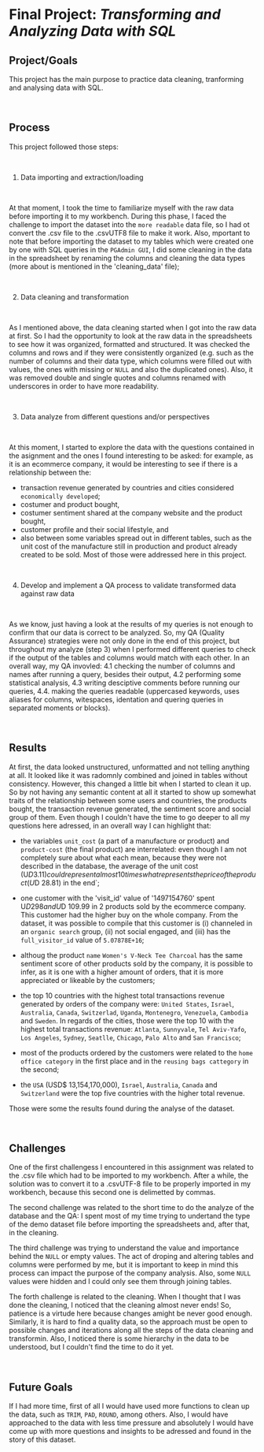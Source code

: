 # Final Project: *Transforming and Analyzing Data with SQL*

## Project/Goals
This project has the main purpose to practice data cleaning, tranforming and analysing data with SQL. 

<br/>

## Process
This project followed those steps:

<br/>

1. Data importing and extraction/loading
<br/>

At that moment, I took the time to familiarize myself with the raw data before importing it to my workbench. During this phase, I faced the challenge to import the dataset into the `more readable` data file, so I had ot convert the .csv file to the .csvUTF8 file to make it work. Also, mportant to note that before importing the dataset to my tables which were created one by one with SQL queries in the `PGAdmin GUI`, I did some cleaning in the data in the spreadsheet by renaming the columns and cleaning the data types (more about is mentioned in the 'cleaning_data' file);

<br/>

2. Data cleaning and transformation
<br/>

As I mentioned above, the data cleaning started when I got into the raw data at first. So I had the opportunity to look at the raw data in the spreadsheets to see how it was organized, formatted and structured. It was checked the columns and rows and if they were consistently organized (e.g. such as the number of columns and their data type, which columns were filled out with values, the ones with missing or `NULL` and also the duplicated ones). Also, it was removed double and single quotes and columns renamed with underscores in order to have more readability. 

<br/>

3. Data analyze from different questions and/or perspectives
<br/>

At this moment, I started to explore the data with the questions contained in the asignment and the ones I found interesting to be asked: for example, as it is an ecommerce company, it would be interesting to see if there is a relationship between the:

- transaction revenue generated by countries and cities considered `economically developed`;
- costumer and product bought, 
- costumer sentiment shared at the company website and the product bought, 
- customer profile and their social lifestyle, and 
- also between some variables spread out in different tables, such as the unit cost of the manufacture still in production and product already created to be sold. Most of those were addressed here in this project. 

<br/>

4. Develop and implement a QA process to validate transformed data against raw data
<br/>

As we know, just having a look at the results of my queries is not enough to confirm that our data is correct to be analyzed. So, my QA (Quality Assurance) strategies were not only done in the end of this project, but throughout my analyze (step 3) when I performed different queries to check if the output of the tables and columns would match with each other. In an overall way, my QA invovled:
4.1 checking the number of columns and names after running a query, besides their output,
4.2 performing some statistical analysis,
4.3 writing desciptive comments before running our queries,
4.4. making the queries readable (uppercased keywords, uses aliases for columns, witespaces, identation and quering queries in separated moments or blocks). 

<br/>

## Results
At first, the data looked unstructured, unformatted and not telling anything at all. It looked like it was radomnly combined and joined in tables without consistency. However, this changed a little bit when I started to clean it up. So by not having any semantic content at all it started to show up somewhat traits of the relationship between some users and countries, the products bought, the transaction revenue generated, the sentiment score and social group of them. Even though I couldn't have the time to go deeper to all my questions here adressed, in an overall way I can highlight that:

- the variables `unit_cost` (a part of a manufacture or product) and `product-cost` (the final product) are interrelated: even though I am not completely sure about what each mean, because they were not described in the database, the average of the unit cost (U$D 3.11) could represent almost 10 times what represents the price of the product (U$D 28.81) in the end`;

- one customer with the 'visit_id' value of '1497154760' spent U$D 298 and U$D 109.99 in 2 products sold by the ecommerce company. This customer had the higher buy on the whole company. From the dataset, it was possible to compile that this customer is (i) channeled in an `organic search` group, (ii) not social engaged, and (iii) has the `full_visitor_id` value of `5.07878E+16`;

- althoug the product `name` `Women's V-Neck Tee Charcoal` has the same sentiment score of other products sold by the company, it is possible to infer, as it is one with a higher amount of orders, that it is more appreciated or likeable by the customers;

- the top 10 countries with the highest total transactions revenue generated by orders of the company were: `United States`, `Israel`, `Australia`, `Canada`, `Switzerlad`, `Uganda`, `Montenegro`, `Venezuela`, `Cambodia` and `Sweden`. In regards of the cities, those were the top 10 with the highest total transactions revenue: `Atlanta`, `Sunnyvale`, `Tel Aviv-Yafo`, `Los Angeles`, `Sydney`, `Seatlle`, `Chicago`, `Palo Alto` and `San Francisco`;

- most of the products ordered by the customers were related to the `home office category` in the first place and in the `reusing bags cattegory` in the second;

- the `USA` (USD$ 13,154,170,000), `Israel`, `Australia`, `Canada` and `Switzerland` were the top five countries with the higher total revenue.

Those were some the results found during the analyse of the dataset.

<br/>

## Challenges

One of the first challengess I encountered in this assignment was related to the .csv file which had to be imported to my workbench. After a while, the solution was to convert it to a .csvUTF-8 file to be properly imported in my workbench, because this second one is delimetted by commas.

The second challenge was related to the short time to do the analyze of the database and the QA: I spent most of my time trying to undertand the type of the demo dataset file before importing the spreadsheets and, after that, in the cleaning. 

The third challenge was trying to understand the value and importance behind the `NULL` or empty values. The act of droping and altering tables and columns were performed by me, but it is important to keep in mind this process can impact the purpose of the company analysis. Also, some `NULL` values were hidden and I could only see them through joining tables.

The forth challenge is related to the cleaning. When I thought that I was done the cleaning, I noticed that the cleaning almost never ends! So, patience is a virtude here because changes amight be never good enough. Similarly, it is hard to find a quality data, so the approach must be open to possible changes and iterations along all the steps of the data cleaning and transformin. Also, I noticed there is some hierarchy in the data to be understood, but I couldn't find the time to do it yet.

<br/>

## Future Goals
If I had more time, first of all I would have used more functions to clean up the data, such as `TRIM`, `PAD`, `ROUND`, among others. Also, I would have approached to the data with less time pressure and absolutely I would have come up with more questions and insights to be adressed and found in the story of this dataset.
